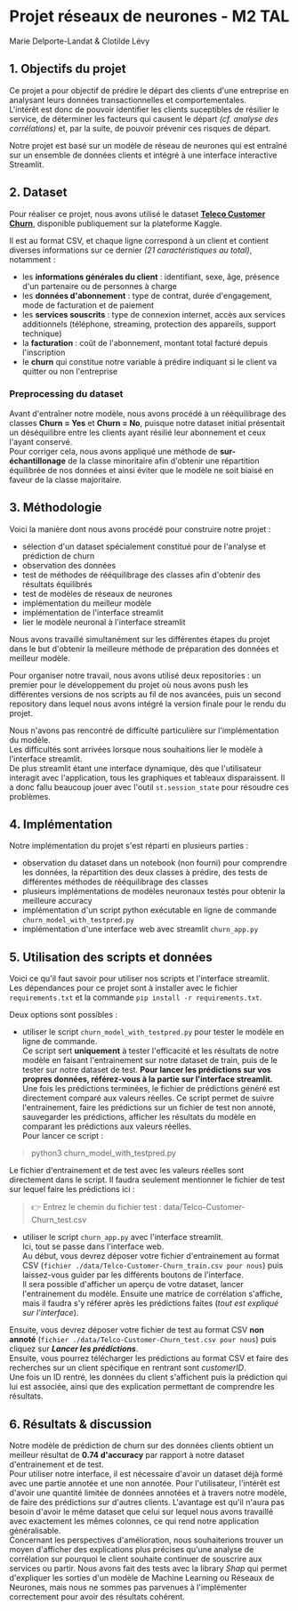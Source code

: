 # Projet réseaux de neurones - M2 TAL  
Marie Delporte-Landat & Clotilde Lévy

## 1. Objectifs du projet  
Ce projet a pour objectif de prédire le départ des clients d'une entreprise en analysant leurs données transactionnelles et comportementales.  
L'intérêt est donc de pouvoir identifier les clients suceptibles de résilier le service, de déterminer les facteurs qui causent le départ _(cf. analyse des corrélations)_ et, par la suite, de pouvoir prévenir ces risques de départ.  

Notre projet est basé sur un modèle de réseau de neurones qui est entraîné sur un ensemble de données clients et intégré à une interface interactive Streamlit. 

## 2. Dataset
Pour réaliser ce projet, nous avons utilisé le dataset [**Teleco Customer Churn**](https://www.kaggle.com/datasets/blastchar/telco-customer-churn), disponible publiquement sur la plateforme Kaggle.

Il est au format CSV, et chaque ligne correspond à un client et contient diverses informations sur ce dernier _(21 caractéristiques au total)_, notamment :  
- les **informations générales du client** : identifiant, sexe, âge, présence d'un partenaire ou de personnes à charge  
- les **données d'abonnement** : type de contrat, durée d'engagement, mode de facturation et de paiement  
- les **services souscrits** : type de connexion internet, accès aux services additionnels (téléphone, streaming, protection des appareils, support technique)  
- la **facturation** : coût de l'abonnement, montant total facturé depuis l'inscription  
- le **churn** qui constitue notre variable à prédire indiquant si le client va quitter ou non l'entreprise  

### Preprocessing du dataset
Avant d'entraîner notre modèle, nous avons procédé à un rééquilibrage des classes **Churn = Yes** et **Churn = No**, puisque notre dataset initial présentait un déséquilibre entre les clients ayant résilié leur abonnement et ceux l'ayant conservé.  
Pour corriger cela, nous avons appliqué une méthode de **sur-échantillonage** de la classe minoritaire afin d'obtenir une répartition équilibrée de nos données et ainsi éviter que le modèle ne soit biaisé en faveur de la classe majoritaire.  


## 3. Méthodologie
Voici la manière dont nous avons procédé pour construire notre projet :  
- sélection d'un dataset spécialement constitué pour de l'analyse et prédiction de churn
- observation des données
- test de méthodes de rééquilibrage des classes afin d'obtenir des résultats équilibrés
- test de modèles de réseaux de neurones
- implémentation du meilleur modèle
- implémentation de l'interface streamlit
- lier le modèle neuronal à l'interface streamlit  

Nous avons travaillé simultanément sur les différentes étapes du projet dans le but d'obtenir la meilleure méthode de préparation des données et meilleur modèle.  

Pour organiser notre travail, nous avons utilisé deux repositories : un premier pour le développement du projet où nous avons push les différentes versions de nos scripts au fil de nos avancées, puis un second repository dans lequel nous avons intégré la version finale pour le rendu du projet.  

Nous n'avons pas rencontré de difficulté particulière sur l'implémentation du modèle.  
Les difficultés sont arrivées lorsque nous souhaitions lier le modèle à l'interface streamlit.  
De plus streamlit étant une interface dynamique, dès que l'utilisateur interagit avec l'application, tous les graphiques et tableaux disparaissent. Il a donc fallu beaucoup jouer avec l'outil ```st.session_state``` pour résoudre ces problèmes.  



## 4. Implémentation
Notre implémentation du projet s'est réparti en plusieurs parties :  
- observation du dataset dans un notebook (non fourni) pour comprendre les données, la répartition des deux classes à prédire, des tests de différentes méthodes de rééquilibrage des classes
- plusieurs implémentations de modèles neuronaux testés pour obtenir la meilleure accuracy
- implémentation d'un script python exécutable en ligne de commande ```churn_model_with_testpred.py```
- implémentation d'une interface web avec streamlit ```churn_app.py```


## 5. Utilisation des scripts et données
Voici ce qu'il faut savoir pour utiliser nos scripts et l'interface streamlit.  
Les dépendances pour ce projet sont à installer avec le fichier ```requirements.txt``` et la commande ```pip install -r requirements.txt```.  


Deux options sont possibles :  

- utiliser le script ```churn_model_with_testpred.py``` pour tester le modèle en ligne de commande.  
Ce script sert **uniquement** à tester l'efficacité et les résultats de notre modèle en faisant l'entrainement sur notre dataset de train, puis de le tester sur notre dataset de test. **Pour lancer les prédictions sur vos propres données, référez-vous à la partie sur l'interface streamlit.** Une fois les prédictions terminées, le fichier de prédictions généré est directement comparé aux valeurs réelles. Ce script permet de suivre l'entrainement, faire les prédictions sur un fichier de test non annoté, sauvegarder les prédictions, afficher les résultats du modèle en comparant les prédictions aux valeurs réelles.  
Pour lancer ce script : 
> python3 churn_model_with_testpred.py   

Le fichier d'entrainement et de test avec les valeurs réelles sont directement dans le script. Il faudra seulement mentionner le fichier de test sur lequel faire les prédictions ici :  

>  👉 Entrez le chemin du fichier test : data/Telco-Customer-Churn_test.csv  

- utiliser le script ```churn_app.py``` avec l'interface streamlit.  
Ici, tout se passe dans l'interface web.  
Au début, vous devrez déposer votre fichier d'entrainement au format CSV (```fichier ./data/Telco-Customer-Churn_train.csv pour nous```) puis laissez-vous guider par les différents boutons de l'interface.  
Il sera possible d'afficher un aperçu de votre dataset, lancer l'entrainement du modèle. Ensuite une matrice de corrélation s'affiche, mais il faudra s'y référer après les prédictions faites (*tout est expliqué sur l'interface*).  

Ensuite, vous devrez déposer votre fichier de test au format CSV **non annoté** (```fichier ./data/Telco-Customer-Churn_test.csv pour nous```) puis cliquez sur **_Lancer les prédictions_**.  
Ensuite, vous pourrez télécharger les prédictions au format CSV et faire des recherches sur un client spécifique en rentrant sont *customerID*.  
Une fois un ID rentré, les données du client s'affichent puis la prédiction qui lui est associée, ainsi que des explication permettant de comprendre les résultats.  


## 6. Résultats & discussion
Notre modèle de prédiction de churn sur des données clients obtient un meilleur résultat de **0.74 d'accuracy** par rapport à notre dataset d'entrainement et de test.  
Pour utiliser notre interface, il est nécessaire d'avoir un dataset déjà formé avec une partie annotée et une non annotée. Pour l'utilisateur, l'intérêt est d'avoir une quantité limitée de données annotées et à travers notre modèle, de faire des prédictions sur d'autres clients. L'avantage est qu'il n'aura pas besoin d'avoir le même dataset que celui sur lequel nous avons travaillé avec exactement les mêmes colonnes, ce qui rend notre application généralisable.  
Concernant les perspectives d'amélioration, nous souhaiterions trouver un moyen d'afficher des explications plus précises qu'une analyse de corrélation sur pourquoi le client souhaite continuer de souscrire aux services ou partir. Nous avons fait des tests avec la library *Shap* qui permet d'expliquer les sorties d'un modèle de Machine Learning ou Réseaux de Neurones, mais nous ne sommes pas parvenues à l'implémenter correctement pour avoir des résultats cohérent.  